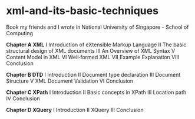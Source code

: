 # xml-and-its-basic-techniques
Book my friends and I wrote in National University of Singapore - School of Computing

**Chapter A XML**
I Introduction of eXtensible Markup Language 
II The basic structural design of XML documents 
III An Overview of XML Syntax 
V Content Model in XML
VI Well‐formed XML
VII Example Explanation 
VIII Conclusion

**Chapter B DTD**
I Introduction 
II Document type declaration 
III Document Structure 
V XML Document Validation 
VI Conclusion 

**Chapter C XPath**
I Introduction 
II Basic concepts in XPath 
III Location path 
IV Conclusion 

**Chapter D XQuery**
I Introduction 
II XQuery
III Conclusion 
